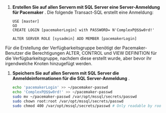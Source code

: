 1. **Erstellen Sie auf allen Servern mit SQL Server eine Server-Anmeldung für Pacemaker** . Die folgende Transact-SQL erstellt eine Anmeldung:

   ```Transact-SQL
   USE [master]
   GO
   CREATE LOGIN [pacemakerLogin] with PASSWORD= N'ComplexP@$$w0rd!'
    
   ALTER SERVER ROLE [sysadmin] ADD MEMBER [pacemakerLogin]
   ```

  Für die Erstellung der Verfügbarkeitsgruppe benötigt der Pacemaker-Benutzer die Berechtigungen ALTER, CONTROL und VIEW DEFINITION für die Verfügbarkeitsgruppe, nachdem diese erstellt wurde, aber bevor ihr irgendwelche Knoten hinzugefügt werden.

1. **Speichern Sie auf allen Servern mit SQL Server die Anmeldeinformationen für die SQL Server-Anmeldung** .

   ```bash
   echo 'pacemakerLogin' >> ~/pacemaker-passwd
   echo 'ComplexP@$$w0rd!' >> ~/pacemaker-passwd
   sudo mv ~/pacemaker-passwd /var/opt/mssql/secrets/passwd
   sudo chown root:root /var/opt/mssql/secrets/passwd
   sudo chmod 400 /var/opt/mssql/secrets/passwd # Only readable by root
   ```
